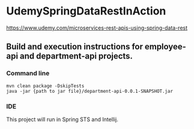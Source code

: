 # UdemySpringDataRestInAction

https://www.udemy.com/microservices-rest-apis-using-spring-data-rest

## Build and execution instructions for employee-api and department-api projects.

### Command line

~~~
mvn clean package -DskipTests
java -jar {path to jar file}/department-api-0.0.1-SNAPSHOT.jar
~~~

### IDE

This project will run in Spring STS and Intellij.

